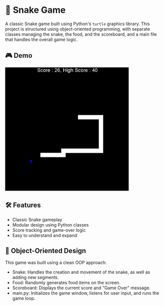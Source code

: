 # 🐍 Snake Game

A classic Snake game built using Python's `turtle` graphics library. This project is structured using object-oriented programming, with separate classes managing the snake, the food, and the scoreboard, and a main file that handles the overall game logic.

## 🎮 Demo

<img src="https://github.com/idoyosef/snake_game/blob/main/screenshot.png" alt="Snake Game Screenshot" height="400" width="400"/>

## 🛠 Features

- Classic Snake gameplay
- Modular design using Python classes
- Score tracking and game-over logic
- Easy to understand and expand

## 🧠 Object-Oriented Design

This game was built using a clean OOP approach:
- Snake: Handles the creation and movement of the snake, as well as adding new segments.
- Food: Randomly generates food items on the screen.
- Scoreboard: Displays the current score and "Game Over" message.
- main.py: Initializes the game window, listens for user input, and runs the game loop.

